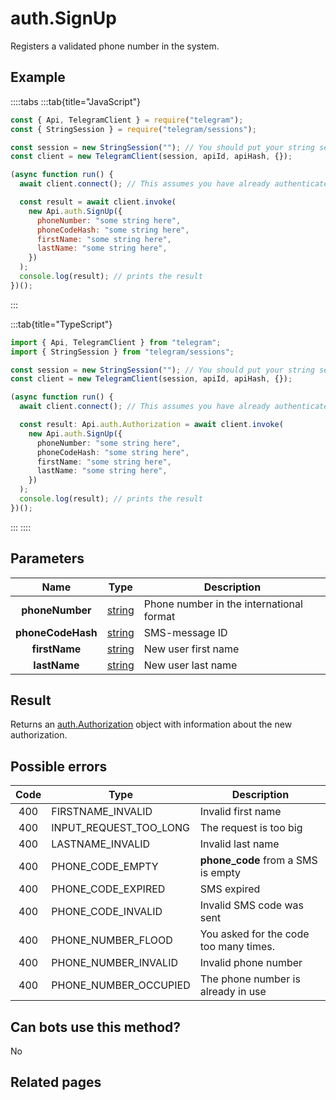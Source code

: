 # auth.SignUp

Registers a validated phone number in the system.

## Example

::::tabs
:::tab{title="JavaScript"}

```js
const { Api, TelegramClient } = require("telegram");
const { StringSession } = require("telegram/sessions");

const session = new StringSession(""); // You should put your string session here
const client = new TelegramClient(session, apiId, apiHash, {});

(async function run() {
  await client.connect(); // This assumes you have already authenticated with .start()

  const result = await client.invoke(
    new Api.auth.SignUp({
      phoneNumber: "some string here",
      phoneCodeHash: "some string here",
      firstName: "some string here",
      lastName: "some string here",
    })
  );
  console.log(result); // prints the result
})();
```

:::

:::tab{title="TypeScript"}

```ts
import { Api, TelegramClient } from "telegram";
import { StringSession } from "telegram/sessions";

const session = new StringSession(""); // You should put your string session here
const client = new TelegramClient(session, apiId, apiHash, {});

(async function run() {
  await client.connect(); // This assumes you have already authenticated with .start()

  const result: Api.auth.Authorization = await client.invoke(
    new Api.auth.SignUp({
      phoneNumber: "some string here",
      phoneCodeHash: "some string here",
      firstName: "some string here",
      lastName: "some string here",
    })
  );
  console.log(result); // prints the result
})();
```

:::
::::

## Parameters

|       Name        | Type                                            | Description                              |
| :---------------: | ----------------------------------------------- | ---------------------------------------- |
|  **phoneNumber**  | [string](https://core.telegram.org/type/string) | Phone number in the international format |
| **phoneCodeHash** | [string](https://core.telegram.org/type/string) | SMS-message ID                           |
|   **firstName**   | [string](https://core.telegram.org/type/string) | New user first name                      |
|   **lastName**    | [string](https://core.telegram.org/type/string) | New user last name                       |

## Result

Returns an [auth.Authorization](https://core.telegram.org/type/auth.Authorization) object with information about the new authorization.

## Possible errors

| Code | Type                   | Description                            |
| :--: | ---------------------- | -------------------------------------- |
| 400  | FIRSTNAME_INVALID      | Invalid first name                     |
| 400  | INPUT_REQUEST_TOO_LONG | The request is too big                 |
| 400  | LASTNAME_INVALID       | Invalid last name                      |
| 400  | PHONE_CODE_EMPTY       | **phone_code** from a SMS is empty     |
| 400  | PHONE_CODE_EXPIRED     | SMS expired                            |
| 400  | PHONE_CODE_INVALID     | Invalid SMS code was sent              |
| 400  | PHONE_NUMBER_FLOOD     | You asked for the code too many times. |
| 400  | PHONE_NUMBER_INVALID   | Invalid phone number                   |
| 400  | PHONE_NUMBER_OCCUPIED  | The phone number is already in use     |

## Can bots use this method?

No

## Related pages
